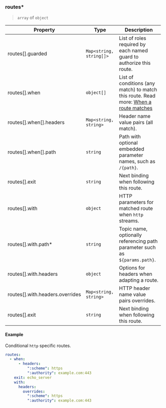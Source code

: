 ### routes\*

> `array` of `object`

| Property             | Type                      | Description                                                                                                                                                                                                      |
| -------------------- | ------------------------- | ---------------------------------------------------------------------------------------------------------------------------------------------------------------------------------------------------------------- |
| routes[].guarded     | `Map<string, string[]>` | List of roles required by each named guard to authorize this route.                                                                                                                                              |
| routes[].when        | `object[]`       | List of conditions (any match) to match this route. Read more: [When a route matches](/concepts/protocol.html#when-a-route-matches) |
| routes[].when[].headers | `Map<string, string>` | Header name value pairs (all match). |
| routes[].when[].path | `string`                  | Path with optional embedded parameter names, such as `/{path}`.                                                                                                                                                  |
| routes[].exit        | `string`                  | Next binding when following this route.                                                                                                                                                                          |
| routes[].with        | `object`                  | HTTP parameters for matched route when `http` streams.                                                                                                              |
| routes[].with.path\* | `string`                  | Topic name, optionally referencing path parameter such as `${params.path}`.                                                                                                                                      |
| routes[].with.headers | `object` | Options for headers when adapting a route. |
| routes[].with.headers.overrides | `Map<string, string>` | HTTP header name value pairs overrides. |
| routes[].exit | `string` | Next binding when following this route. |
#### Example

Conditional `http` specific routes.

```yaml
routes:
  - when:
      - headers:
          ":scheme": https
          ":authority": example.com:443
    exit: echo_server
    with:
      headers:
        overrides:
          ":scheme": https
          ":authority": example.com:443
```
